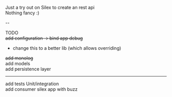 Just a try out on Silex to create an rest api  
Nothing fancy :)

--

TODO  
<del>add configuration -> bind app debug</del>  
* change this to a better lib (which allows overriding)  

<del>add monolog</del>  
add models  
add persistence layer  

---
add tests Unit/integration  
add consumer silex app with buzz